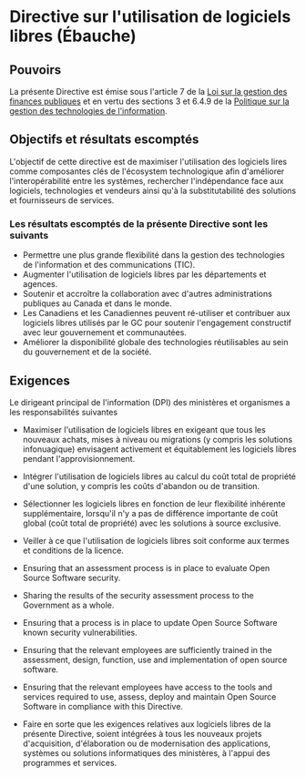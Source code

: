 # Directive sur l'utilisation de logiciels libres (Ébauche)

## Pouvoirs

La présente Directive est émise sous l'article 7 de la [Loi sur la gestion des finances publiques](https://laws-lois.justice.gc.ca/fra/lois/f-11/) et en vertu des sections 3 et 6.4.9 de la [Politique sur la gestion des technologies de l'information](https://www.tbs-sct.gc.ca/pol/doc-fra.aspx?id=12755).

## Objectifs et résultats escomptés

L'objectif de cette directive est de maximiser l'utilisation des logiciels lires comme composantes clés de l'écosystem technologique afin d'améliorer l'interopérabilité entre les systèmes, rechercher l'indépendance face aux logiciels, technologies et vendeurs ainsi qu'à la substitutabilité des solutions et fournisseurs de services.

### Les résultats escomptés de la présente Directive sont les suivants

* Permettre une plus grande flexibilité dans la gestion des technologies de l'information et des communications (TIC).
* Augmenter l'utilisation de logiciels libres par les départements et agences.
* Soutenir et accroître la collaboration avec d'autres administrations publiques au Canada et dans le monde.
* Les Canadiens et les Canadiennes peuvent ré-utiliser et contribuer aux logiciels libres utilisés par le GC pour soutenir l'engagement constructif avec leur gouvernement et communautées.
* Améliorer la disponibilité globale des technologies réutilisables au sein du gouvernement et de la société.

## Exigences

Le dirigeant principal de l'information (DPI) des ministères et organismes a les responsabilités suivantes

* Maximiser l'utilisation de logiciels libres en exigeant que tous les nouveaux achats, mises à niveau ou migrations (y compris les solutions infonuagique) envisagent activement et équitablement les logiciels libres pendant l'approvisionnement.
* Intégrer l'utilisation de logiciels libres au calcul du coût total de propriété d'une solution, y compris les coûts d'abandon ou de transition.
* Sélectionner les logiciels libres en fonction de leur flexibilité inhérente supplémentaire, lorsqu'il n'y a pas de différence importante de coût global (coût total de propriété) avec les solutions à source exclusive.
* Veiller à ce que l'utilisation de logiciels libres soit conforme aux termes et conditions de la licence.

* Ensuring that an assessment process is in place to evaluate Open Source Software security.
* Sharing the results of the security assessment process to the Government as a whole.
* Ensuring that a process is in place to update Open Source Software known security vulnerabilities.
* Ensuring that the relevant employees are sufficiently trained in the assessment, design, function, use and implementation of open source software.
* Ensuring that the relevant employees have access to the tools and services required to use, assess, deploy and maintain Open Source Software in compliance with this Directive.

* Faire en sorte que les exigences relatives aux logiciels libres de la présente Directive, soient intégrées à tous les nouveaux projets d'acquisition, d'élaboration ou de modernisation des applications, systèmes ou solutions informatiques des ministères, à l'appui des programmes et services.
